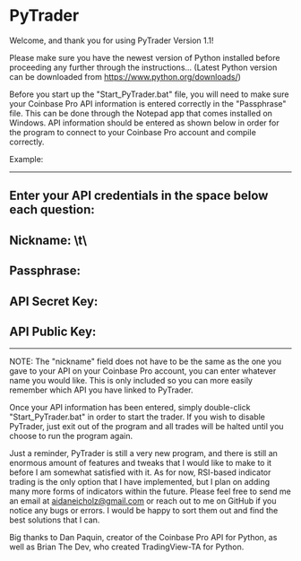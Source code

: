 # PyTrader
Welcome, and thank you for using PyTrader Version 1.1!

Please make sure you have the newest version of Python installed before
proceeding any further through the instructions...
(Latest Python version can be downloaded from https://www.python.org/downloads/)

Before you start up the "Start_PyTrader.bat" file, you will need to make sure 
your Coinbase Pro API information is entered correctly in the "Passphrase" file. 
This can be done through the Notepad app that comes installed on Windows. API 
information should be entered as shown below in order for the program to connect
to your Coinbase Pro account and compile correctly. 

Example:
*************************************************************************
Enter your API credentials in the space below each question:
-----------------------------------------------
Nickname:
\t<Name that you would like to give this API>\
-----------------------------------------------
Passphrase:
<Your passphrase here>
-----------------------------------------------
API Secret Key:
<Your API Secret Key here>
-----------------------------------------------
API Public Key:
<Your API Public Key here>
-----------------------------------------------
*************************************************************************

NOTE: The "nickname" field does not have to be the same as the one you gave to
your API on your Coinbase Pro account, you can enter whatever name you would like. 
This is only included so you can more easily remember which API you have linked 
to PyTrader.

Once your API information has been entered, simply double-click "Start_PyTrader.bat"
in order to start the trader. If you wish to disable PyTrader, just exit out of the 
program and all trades will be halted until you choose to run the program again.

Just a reminder, PyTrader is still a very new program, and there is still an enormous
amount of features and tweaks that I would like to make to it before I am somewhat
satisfied with it. As for now, RSI-based indicator trading is the only option that I 
have implemented, but I plan on adding many more forms of indicators within the future.
Please feel free to send me an email at aidaneicholz@gmail.com or reach out to me on 
GitHub if you notice any bugs or errors. I would be happy to sort them out and find the
best solutions that I can.

Big thanks to Dan Paquin, creator of the Coinbase Pro API for Python, as well 
as Brian The Dev, who created TradingView-TA for Python.
